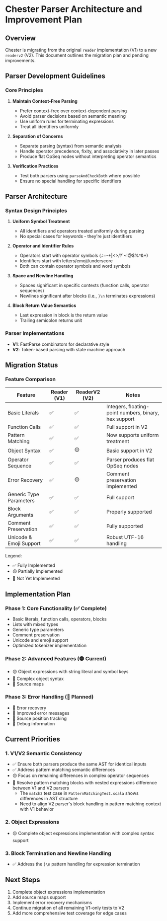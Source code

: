 # Chester Parser Architecture and Improvement Plan

## Overview

Chester is migrating from the original `reader` implementation (V1) to a new `readerv2` (V2). This document outlines the migration plan and pending improvements.

## Parser Development Guidelines

### Core Principles

1. **Maintain Context-Free Parsing**
   - Prefer context-free over context-dependent parsing
   - Avoid parser decisions based on semantic meaning
   - Use uniform rules for terminating expressions
   - Treat all identifiers uniformly

2. **Separation of Concerns**
   - Separate parsing (syntax) from semantic analysis
   - Handle operator precedence, fixity, and associativity in later passes
   - Produce flat OpSeq nodes without interpreting operator semantics

3. **Verification Practices**
   - Test both parsers using `parseAndCheckBoth` where possible
   - Ensure no special handling for specific identifiers

## Parser Architecture

### Syntax Design Principles

1. **Uniform Symbol Treatment**
   - All identifiers and operators treated uniformly during parsing
   - No special cases for keywords - they're just identifiers

2. **Operator and Identifier Rules**
   - Operators start with operator symbols (.:=-+\|<>/?`~!@$%^&*)
   - Identifiers start with letters/emoji/underscore
   - Both can contain operator symbols and word symbols

3. **Space and Newline Handling**
   - Spaces significant in specific contexts (function calls, operator sequences)
   - Newlines significant after blocks (i.e., `}\n` terminates expressions)

4. **Block Return Value Semantics**
   - Last expression in block is the return value
   - Trailing semicolon returns unit

### Parser Implementations

- **V1**: FastParse combinators for declarative style
- **V2**: Token-based parsing with state machine approach

## Migration Status

### Feature Comparison

| Feature | Reader (V1) | ReaderV2 (V2) | Notes |
|---------|-------------|---------------|-------|
| Basic Literals | ✅ | ✅ | Integers, floating-point numbers, binary, hex support |
| Function Calls | ✅ | ✅ | Full support in V2 |
| Pattern Matching | ✅ | ✅ | Now supports uniform treatment |
| Object Syntax | ✅ | 🟡 | Basic support in V2 |
| Operator Sequence | ✅ | ✅ | Parser produces flat OpSeq nodes |
| Error Recovery | ✅ | 🟡 | Comment preservation implemented |
| Generic Type Parameters | ✅ | ✅ | Full support |
| Block Arguments | ✅ | ✅ | Properly supported |
| Comment Preservation | ✅ | ✅ | Fully supported |
| Unicode & Emoji Support | ✅ | ✅ | Robust UTF-16 handling |

Legend:
- ✅ Fully Implemented
- 🟡 Partially Implemented
- 🔴 Not Yet Implemented

## Implementation Plan

### Phase 1: Core Functionality (✅ Complete)
- Basic literals, function calls, operators, blocks
- Lists with mixed types
- Generic type parameters
- Comment preservation
- Unicode and emoji support
- Optimized tokenizer implementation

### Phase 2: Advanced Features (🟡 Current)
- 🟡 Object expressions with string literal and symbol keys
- 🔴 Complex object syntax
- 🔴 Source maps

### Phase 3: Error Handling (🔴 Planned)
- 🔴 Error recovery
- 🔴 Improved error messages
- 🔴 Source position tracking
- 🔴 Debug information

## Current Priorities

### 1. V1/V2 Semantic Consistency
- ✅ Ensure both parsers produce the same AST for identical inputs
- ✅ Address pattern matching semantic differences
- 🟡 Focus on remaining differences in complex operator sequences
- 🔴 Resolve pattern matching blocks with nested expressions difference between V1 and V2 parsers
  - The `match2` test case in `PatternMatchingTest.scala` shows differences in AST structure
  - Need to align V2 parser's block handling in pattern matching context with V1 behavior

### 2. Object Expressions
- 🟡 Complete object expressions implementation with complex syntax support

### 3. Block Termination and Newline Handling
- ✅ Address the `}\n` pattern handling for expression termination

## Next Steps

1. Complete object expressions implementation
2. Add source maps support
3. Implement error recovery mechanisms
4. Continue migration of all remaining V1-only tests to V2
5. Add more comprehensive test coverage for edge cases